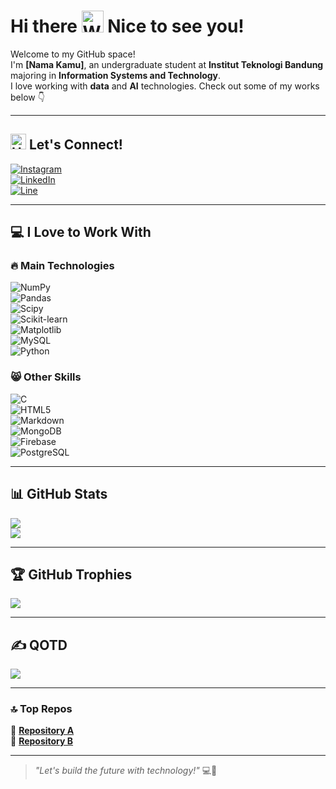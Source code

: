 # Hi there <img src="https://raw.githubusercontent.com/Tarikul-Islam-Anik/Animated-Fluent-Emojis/master/Emojis/Hand%20gestures/Waving%20Hand.png" alt="Waving Hand" width="35" height="35" /> Nice to see you!

Welcome to my GitHub space!  
I'm **[Nama Kamu]**, an undergraduate student at **Institut Teknologi Bandung** majoring in **Information Systems and Technology**.  
I love working with **data** and **AI** technologies. Check out some of my works below 👇

---

## <img src="https://raw.githubusercontent.com/Tarikul-Islam-Anik/Animated-Fluent-Emojis/master/Emojis/Hand%20gestures/Handshake.png" alt="Handshake" width="25" height="25" /> Let's Connect!

[![Instagram](https://img.shields.io/badge/Instagram-%23E4405F.svg?logo=Instagram&logoColor=white)](https://instagram.com/@username)  
[![LinkedIn](https://img.shields.io/badge/LinkedIn-%230077B5.svg?logo=linkedin&logoColor=white)](https://linkedin.com/in/username)  
[![Line](https://img.shields.io/badge/Line-00C300?style=for-the-badge&logo=Line&logoColor=white)](https://line.me/ti/p/~username)

---

## 💻 I Love to Work With

### 🔥 **Main Technologies**  
![NumPy](https://img.shields.io/badge/numpy-%23013243.svg?style=for-the-badge&logo=numpy&logoColor=white)  
![Pandas](https://img.shields.io/badge/pandas-%23150458.svg?style=for-the-badge&logo=pandas&logoColor=white)  
![Scipy](https://img.shields.io/badge/SciPy-%230C55A5.svg?style=for-the-badge&logo=scipy&logoColor=white)  
![Scikit-learn](https://img.shields.io/badge/scikit--learn-%23F7931E.svg?style=for-the-badge&logo=scikit-learn&logoColor=white)  
![Matplotlib](https://img.shields.io/badge/Matplotlib-%23ffffff.svg?style=for-the-badge&logo=Matplotlib&logoColor=black)  
![MySQL](https://img.shields.io/badge/mysql-%2300000f.svg?style=for-the-badge&logo=mysql&logoColor=white)  
![Python](https://img.shields.io/badge/python-3670A0?style=for-the-badge&logo=python&logoColor=ffdd54)  

### 😸 **Other Skills**  
![C](https://img.shields.io/badge/c-%2300599C.svg?style=for-the-badge&logo=c&logoColor=white)  
![HTML5](https://img.shields.io/badge/html5-%23E34F26.svg?style=for-the-badge&logo=html5&logoColor=white)  
![Markdown](https://img.shields.io/badge/markdown-%23000000.svg?style=for-the-badge&logo=markdown&logoColor=white)  
![MongoDB](https://img.shields.io/badge/MongoDB-%234ea94b.svg?style=for-the-badge&logo=mongodb&logoColor=white)  
![Firebase](https://img.shields.io/badge/Firebase-039BE5?style=for-the-badge&logo=Firebase&logoColor=white)  
![PostgreSQL](https://img.shields.io/badge/postgres-%23316192.svg?style=for-the-badge&logo=postgresql&logoColor=white)  

---

## 📊 GitHub Stats  
![](https://github-readme-streak-stats.herokuapp.com/?user=username&theme=great-gatsby&hide_border=false)  
![](https://github-readme-stats.vercel.app/api/top-langs/?username=username&theme=great-gatsby&hide_border=false&include_all_commits=true&count_private=false&layout=compact)

---

## 🏆 GitHub Trophies  
![](https://github-profile-trophy.vercel.app/?username=username&theme=radical&no-frame=false&no-bg=false&margin-w=4)

---

## ✍️ QOTD  
![](https://quotes-github-readme.vercel.app/api?type=vetical&theme=tokyonight)  

---

### 🔝 **Top Repos**  
📂 **[Repository A](link)**  
📂 **[Repository B](link)**

---

> _"Let's build the future with technology!"_ 💻🚀

<!-- 
Proudly created with GPRM ( https://gprm.itsvg.in ) 
-->
